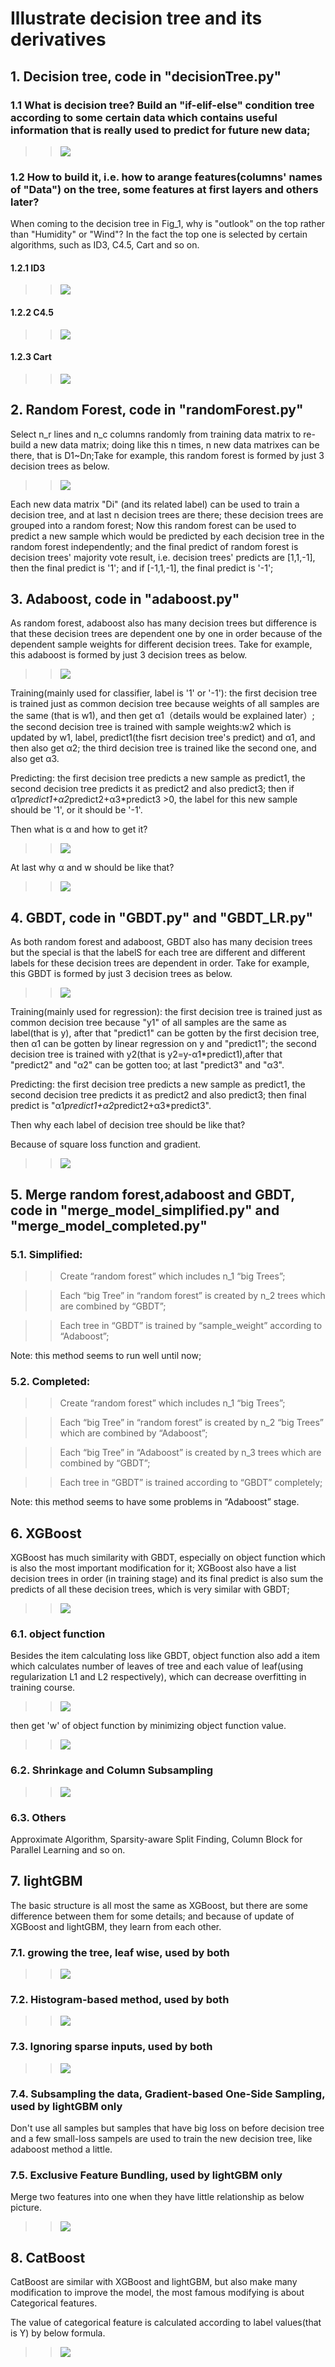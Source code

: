 # Illustrate decision tree and its derivatives

## 1. Decision tree, code in "decisionTree.py"

### 1.1 What is decision tree? Build an "if-elif-else" condition tree according to some certain data which contains useful information that is really used to predict for future new data;
>> ![](https://github.com/frank0532/decision_tree_and_its_derivatives/blob/master/figs/data2decision_tree.png)

### 1.2 How to build it, i.e. how to arange features(columns' names of "Data") on the tree, some features at first layers and others later? 

When coming to the decision tree in Fig_1, why is "outlook" on the top rather than "Humidity" or "Wind"? In the fact the top one is selected by certain algorithms, such as ID3, C4.5, Cart and so on.

#### 1.2.1 ID3
>> ![](https://github.com/frank0532/decision_tree_and_its_derivatives/blob/master/figs/ID3.png)
#### 1.2.2 C4.5
>> ![](https://github.com/frank0532/decision_tree_and_its_derivatives/blob/master/figs/C4.5.png)
#### 1.2.3 Cart
>> ![](https://github.com/frank0532/decision_tree_and_its_derivatives/blob/master/figs/Cart.png)

## 2. Random Forest, code in "randomForest.py"

Select n_r lines and n_c columns randomly from training data matrix to re-build a new data matrix; doing like this n times, n new data matrixes can be there, that is D1~Dn;Take for example, this random forest is formed by just 3 decision trees as below.
>> ![](https://github.com/frank0532/decision_tree_and_its_derivatives/blob/master/figs/randomForest.png)

Each new data matrix "Di" (and its related label) can be used to train a decision tree, and at last n decision trees are there; these decision trees are grouped into a random forest; Now this random forest can be used to predict a new sample which would be predicted by each decision tree in the random forest independently; and the final predict of random forest is decision trees' majority vote result, i.e. decision trees' predicts are [1,1,-1], then the final predict is '1'; and if [-1,1,-1], the final predict is '-1';

## 3. Adaboost, code in "adaboost.py"

As random forest, adaboost also has many decision trees but difference is that these decision trees are dependent one by one in order because of the dependent sample weights for different decision trees. Take for example, this adaboost is formed by just 3 decision trees as below.

>> ![](https://github.com/frank0532/decision_tree_and_its_derivatives/blob/master/figs/adaboost.png)

Training(mainly used for classifier, label is '1' or '-1'): the first decision tree is trained just as common decision tree because weights of all samples are the same (that is w1), and then get α1（details would be explained later）; the second decision tree is trained with sample weights:w2 which is updated by w1, label, predict1(the fisrt decision tree's predict) and α1, and then also get α2; the third decision tree is trained like the second one, and also get α3.

Predicting: the first decision tree predicts a new sample as predict1, the second decision tree predicts it as predict2 and also predict3; then if α1*predict1+α2*predict2+α3*predict3 >0, the label for this new sample should be '1',  or it should be '-1'.

Then what is α and how to get it?
>>![](https://github.com/frank0532/decision_tree_and_its_derivatives/blob/master/figs/alpha.png)

At last why α and w should be like that?
>>![](https://github.com/frank0532/decision_tree_and_its_derivatives/blob/master/figs/deduce-alpha-w.png)

## 4. GBDT, code in "GBDT.py" and "GBDT_LR.py"

As both random forest and adaboost, GBDT also has many decision trees but the special is that the labelS for each tree are different and different labels for these decision trees are dependent in order. Take for example, this GBDT is formed by just 3 decision trees as below.
>>![](https://github.com/frank0532/decision_tree_and_its_derivatives/blob/master/figs/GBDT.png)

Training(mainly used for regression): the first decision tree is trained just as common decision tree because "y1" of all samples are the same as label(that is y), after that "predict1" can be gotten by the first decision tree, then α1 can be gotten by linear regression on y and "predict1"; the second decision tree is trained with y2(that is y2=y-α1*predict1),after that "predict2" and "α2" can be gotten too; at last "predict3" and "α3".

Predicting: the first decision tree predicts a new sample as predict1, the second decision tree predicts it as predict2 and also predict3; then final predict is "α1*predict1+α2*predict2+α3*predict3".

Then why each label of decision tree should be like that?

Because of square loss function and gradient.
>>![](https://github.com/frank0532/decision_tree_and_its_derivatives/blob/master/figs/square-gradient.png)

## 5. Merge random forest,adaboost and GBDT, code in "merge_model_simplified.py" and "merge_model_completed.py"

### 5.1. Simplified:

>> Create “random forest” which includes n_1 “big Trees”;

>> 	Each “big Tree” in “random forest” is created by n_2 trees which are combined by “GBDT”;

>> Each tree in “GBDT” is trained by “sample_weight” according to “Adaboost”;

Note: this method seems to run well until now;

### 5.2. Completed: 

>> Create “random forest” which includes n_1 “big Trees”;

>> Each “big Tree” in “random forest” is created by n_2 “big Trees” which are combined by “Adaboost”;

>> Each “big Tree” in “Adaboost” is created by n_3 trees which are combined by “GBDT”;

>> Each tree in “GBDT” is trained according to “GBDT” completely;

Note: this method seems to have some problems in “Adaboost” stage.

## 6. XGBoost

XGBoost has much similarity with GBDT, especially on object function which is also the most important modification for it; XGBoost also have a list decision trees in order (in training stage) and its final predict is also sum the predicts of all these decision trees, which is very similar with GBDT;
>>![](https://github.com/frank0532/decision_tree_and_its_derivatives/blob/master/figs/xgboost-0.png)

### 6.1. object function

Besides the item calculating loss like GBDT, object function also add a item which calculates number of leaves of tree and each value of leaf(using regularization L1 and L2 respectively), which can decrease overfitting in training course.

>>![](https://github.com/frank0532/decision_tree_and_its_derivatives/blob/master/figs/object-function.png)

then get 'w' of object function by minimizing object function value.

>>![](https://github.com/frank0532/decision_tree_and_its_derivatives/blob/master/figs/resolve-XGB-object-function.png)

### 6.2. Shrinkage and Column Subsampling

>>![](https://github.com/frank0532/decision_tree_and_its_derivatives/blob/master/figs/shrinkage-subsample.png)

### 6.3. Others

Approximate Algorithm, Sparsity-aware Split Finding, Column Block for Parallel Learning and so on.

## 7. lightGBM

The basic structure is all most the same as XGBoost, but there are some difference between them for some details; and because of update of XGBoost and lightGBM, they learn from each other.

### 7.1. growing the tree, leaf wise, used by both
>>![](https://github.com/frank0532/decision_tree_and_its_derivatives/blob/master/figs/leaf-wise.png)

### 7.2. Histogram-based method, used by both
>>![](https://github.com/frank0532/decision_tree_and_its_derivatives/blob/master/figs/histogram.png)

### 7.3. Ignoring sparse inputs, used by both
>>![](https://github.com/frank0532/decision_tree_and_its_derivatives/blob/master/figs/sparse.png)

### 7.4. Subsampling the data, Gradient-based One-Side Sampling, used by lightGBM only

Don't use all samples but samples that have big loss on before decision tree and a few small-loss sampels are used to train the new decision tree, like adaboost method a little.

### 7.5. Exclusive Feature Bundling, used by lightGBM only

Merge two features into one when they have little relationship as below picture.
>>![](https://github.com/frank0532/decision_tree_and_its_derivatives/blob/master/figs/feature-bundling.png)

## 8. CatBoost

CatBoost are similar with XGBoost and lightGBM, but also make many modification to improve the model, the most famous modifying is about Categorical features.

The value of categorical feature is calculated according to label values(that is Y) by below formula.
>>![](https://github.com/frank0532/decision_tree_and_its_derivatives/blob/master/figs/catboost.png)

